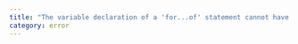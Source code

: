 ```yaml
---
title: "The variable declaration of a 'for...of' statement cannot have an initializer."
category: error
---
```

